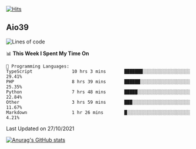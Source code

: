 [![Hits](https://hits.seeyoufarm.com/api/count/incr/badge.svg?url=https%3A%2F%2Fgithub.com%2Faio39&count_bg=%2339C5BB&title_bg=%23555555&icon=&icon_color=%23E7E7E7&title=hits&edge_flat=false)](https://hits.seeyoufarm.com)

## Aio39

<!--START_SECTION:waka-->
![Lines of code](https://img.shields.io/badge/From%20Hello%20World%20I%27ve%20Written-1.1%20million%20lines%20of%20code-blue)

📊 **This Week I Spent My Time On** 

```text
💬 Programming Languages: 
TypeScript               10 hrs 3 mins       ███████░░░░░░░░░░░░░░░░░░   29.41% 
PHP                      8 hrs 39 mins       ██████░░░░░░░░░░░░░░░░░░░   25.35% 
Python                   7 hrs 48 mins       █████░░░░░░░░░░░░░░░░░░░░   22.84% 
Other                    3 hrs 59 mins       ███░░░░░░░░░░░░░░░░░░░░░░   11.67% 
Markdown                 1 hr 26 mins        █░░░░░░░░░░░░░░░░░░░░░░░░   4.21%

```


 Last Updated on 27/10/2021
<!--END_SECTION:waka-->
[![Anurag's GitHub stats](https://github-readme-stats.vercel.app/api?username=aio39)](https://github.com/anuraghazra/github-readme-stats)

<!--
**aio39/aio39** is a ✨ _special_ ✨ repository because its `README.md` (this file) appears on your GitHub profile.

Here are some ideas to get you started:

- 🔭 I’m currently working on ...
- 🌱 I’m currently learning ...
- 👯 I’m looking to collaborate on ...
- 🤔 I’m looking for help with ...
- 💬 Ask me about ...
- 📫 How to reach me: ...
- 😄 Pronouns: ...
- ⚡ Fun fact: ...
-->
